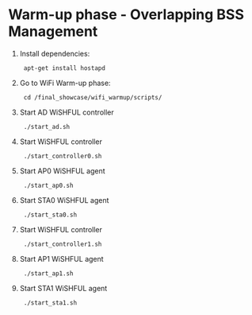 Warm-up phase - Overlapping BSS Management
==========================================

1. Install dependencies:

		apt-get install hostapd

2. Go to WiFi Warm-up phase:

		cd /final_showcase/wifi_warmup/scripts/

3. Start AD WiSHFUL controller
		
		./start_ad.sh

4. Start WiSHFUL controller

		./start_controller0.sh

5. Start AP0 WiSHFUL agent

		./start_ap0.sh

6. Start STA0 WiSHFUL agent
		
		./start_sta0.sh

7. Start WiSHFUL controller

		./start_controller1.sh

8. Start AP1 WiSHFUL agent

		./start_ap1.sh

9. Start STA1 WiSHFUL agent
		
		./start_sta1.sh
